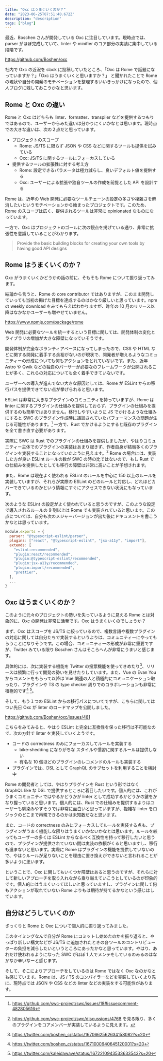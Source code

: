 ```yaml
---
title: "Oxc はうまくいくのか？"
date: "2023-06-25T07:51:40.672Z"
description: "description"
tags: ["blog"]
---
```


最近、Boschen さんが開発している Oxc に注目しています。現時点では、parser がほぼ完成していて、linter や minifier のコア部分の実装に集中している段階です。

https://github.com/Boshen/oxc

社内で Oxc の近況を slack に投稿していたところ、「Oxc は Rome で話題になっていますか？」「Oxc はうまくいくと思いますか？」
と聞かれたことで Rome の現状や自分の開発のモチベーションを整理するいいきっかけになったので、個人ブログに残しておこうかなと思います。

## Rome と Oxc の違い

Rome と Oxc はどちらも linter、formatter、transpiler などを提供するつもりではあるので、ユーザーからみた違いは分かりにくいかなとは思います。現時点での大きな違いは、次の２点だと思っています。

- プロジェクトのスコープ
  - Rome: JS/TS に限らず JSON や CSS などに関するツールも提供を試みている
  - Oxc: JS/TS に関するツールにフォーカスしている
- 提供するツールの拡張性に対する考え方
  - Rome: 設定できるパラメータは極力減らし、良いデフォルト値を提供する
  - Oxc: ユーザーによる拡張や独自ツールの作成を前提とした API を設計する

Rome は、近年の Web 開発に必要なツールチェーンの設定の多さや複雑さを解消したいというモチベーションから始まったプロジェクトです。このため、Rome のスコープは広く、提供されるツールは非常に opinionated なものになっています。

一方で、Oxc はプロジェクトのゴールに次の観点を掲げている通り、非常に拡張性を意識していることがわかります。

> Provide the basic building blocks for creating your own tools by having good API designs

## Rome はうまくいくのか？

Oxc がうまくいくかどうかの話の前に、そもそも Rome について振り返ってみます。

結論から言うと、Rome の core contributor ではありますが、このまま開発していっても当初の掲げた目標を達成するのはかなり厳しいと思っています。npm の weekly download をみてもらえばわかりますが、昨年の 10 月のリリース以降はなかなかユーザーも増やせていません。

https://www.npmjs.com/package/rome

Web 開発に必要なツールを統一するという目標に関しては、開発体制の変化とライブラリの増加が大きな障壁になっていそうです。

開発体制が完全なボランティアベースになってしまったので、CSS や HTML などに関する開発に着手する余裕がないのが現状で、開発者が増えるようなコミュニティーの形成についても何もアクションをとれていないです。また、近年 Astro や Qwik などの独自のパーサーが必要なのフレームワークが公開されることが多く、これらの対応についても全く着手できていないです。

ユーザーへの導入が進んでない大きな原因としては、Rome が ESLint からの移行パスを提供できてない点が挙げられると思います。

ESLint は非常に大きなプラグインのコミュニティを持っていますが、Rome は linter に関するプラグインの仕組みを提供しておらず、プラグインの仕組みを提供するのも簡単ではありません。移行しやすいように JS でかけるような仕組みにすると SWC のプラグイン作成時に議論されていたパフォーマンスの問題が生じる可能性があります。[^1] 一方で、Rust でかけるようにすると既存のプラグインを全て書き直す必要があります。

[^1]: https://github.com/swc-project/swc/issues/18#issuecomment-482805616

実際に SWC は Rust でのプラグインの仕組みを提供しましたが、やはりコミュニティー主体でのプラグインの実装はあまり起きず、作者自身が結局多くのプラグインを実装することになっていたように見えます。[^2] Rome の場合には、実装した方が良い ESLint ルールの数が SWC の時の比ではないので、もし Rust での仕組みを提供したとしても移行の障壁は非常に高いことが予想されます。

[^2]: https://github.com/swc-project/swc/discussions/4768 を見る限り、多くのプラグインをコアメンバーが実装しているように見えます。

また、Rome は現在よく使われる ESLint のルールを中心に 150 以上のルールを実装していますが、それらが実際の ESLint のどのルールと対応し、どれほどカバーできているのかという情報にすぐにアクセスできない状況にもなっています。

次のような ESLint の設定がよく使われていると思うのですが、このような設定で導入されるルールの 9 割以上は Rome でも実装されていると思います。この点については、自分も次のメジャーバージョンが出た後にドキュメントを書こうかなとは思っています。

```js
module.exports = {
  parser: "@typescript-eslint/parser",
  plugins: ["react", "@typescript-eslint", "jsx-a11y", "import"],
  extends: [
    "eslint:recommended",
    "plugin:react/recommended",
    "plugin:@typescript-eslint/recommended",
    "plugin:jsx-a11y/recommended",
    "plugin:import/recommended",
    "prettier",
  ],
  ...
}
```

## Oxc はうまくいくのか？

このように元々のプロジェクトの勢いを失っているように見える Rome とは対象的に、Oxc の開発は非常に活発です。Oxc はうまくいくのでしょうか？

まず、Oxc はスコープを JS/TS に絞っているので、複数言語や複数プラグインの対応に関しては自分たちで実装するというよりは、コミュニティーにやってもらうことになりそうです。この場合、コミュニティーの形成が非常に重要ですが、Twitter みている限り Boschen さんはそこらへんが非常にうまいと感じます。

具体的には、次に実装する機能を Twitter の投票機能を使ってきめたり[^3]、リリースは頻繁に行って開発の勢いを見せたりしています。また、Vue の Evan You からコメントをもらって以降は Vue 関連の人と積極的にコミュニケーション取ったり、プラグインや TS の type checker 周りでのコラボレーションも非常に積極的です[^4] [^5]。

[^3]: https://twitter.com/boshen_c/status/1670662562634158082?s=20
[^4]: https://twitter.com/boshen_c/status/1671000640645120001?s=20
[^5]: https://twitter.com/kaleidawave/status/1672210943533633543?s=20

そして、もう１つの ESLint からの移行パスについてですが、こちらに関してはつい先日 Oxc が linter のロードマップを公開しました。

https://github.com/Boshen/oxc/issues/481

こちらをみてみると、やはり ESLint と完全に互換性を保った移行は不可能なので、次の方針で linter を実装していくようです。

- コードの correctness のみにフォーカスしてルールを実装する
  - bike-shedding になりがちな スタイルや慣習に関するルールは提供しない
  - 有名な 10 個ほどのプラグインのレコメンドのルールも実装する
- プラグインでは、DSL として GraphQL のサブセットを利用することを検討中

Rome の開発者としては、やはりプラグインを Rust という形ではなく GraphQL like な DSL で提供するところに着目したいです。個人的には、これがうまくコミュニティではやるかどうかが linter として成功するかどうかの鍵をかなり握っていると思います。個人的には、Rust での仕組みを提供するよりはユーザーも馴染みやすそうでは非常に面白いと思っていますが、複雑な linter をロジックのどこまで再現できるのかは未知数だなと思います。

また、コードの correctness のみにフォーカスしてルールを実装する点も、プラグインがうまく機能しな限りはうまくいかないかなとは思います。ルールを絞ってもユーザーの多くは ESLint からなるべく互換性を持って移行したいと思うので、プラグインが提供されていない間は実装の依頼がくると思いますし、移行も進まないと思います。実際に Rome はプラグインの機能を提供していないので、やはりルールが足りないことを理由に置き換えができないと言われることが多いように思います。

ということで、Oxc に関してもいくつか障壁はあると思うのですが、それらに対して新しいアプローチを取り入れながら乗り越えていこうとしているのが印象的です。個人的にはうまくいってほしいと思っていますし、プラグインに関して何もアクションが取れていない Rome よりもは期待が持てるかなという感じはしています。

## 自分はどうしていくのか

ざっくりと Rome と Oxc について個人的に振り返ってみました。

このタイミングなんで自分が Rome にコミットし始めたのかを振り返ると、やっぱり新しい構文などが JS/TS に追加されたときの各ツールのコントリビューターの負担を減らしたいというところにあったかなと思っています。やはり、あれだけ使われるようになった SWC がほぼ 1 人でメンテをしているのみるのはなかなか辛いなーと感じます。

そして、そこによりアプローチをしているのは Rome ではなく Oxc なのかなとも感じています。Rome は、JS / TS のコンパイラーなどを実装していくより先に、現時点では JSON や CSS などの linter などの実装をする可能性があります。
